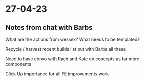 # 27-04-23

## Notes from chat with Barbs

What are the actions from wessex?
What needs to be templated?

Recycle / harvest recent builds
list out with Barbs all these

Need to have convo with Rach and Kate on concepts as far more components

Click Up importance for all FE improvements work


